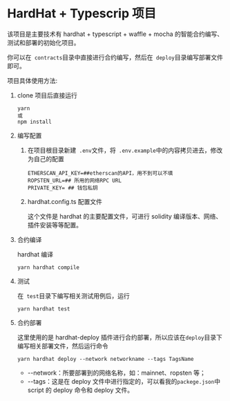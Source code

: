 # HardHat + Typescrip 项目

该项目是主要技术有 hardhat + typescript + waffle + mocha 的智能合约编写、测试和部署的初始化项目。

你可以在` contracts`目录中直接进行合约编写，然后在` deploy`目录编写部署文件即可。

项目具体使用方法:

1. clone 项目后直接运行

    ```shell
    yarn
    或
    npm install
    ```

2. 编写配置

    1. 在项目根目录新建` .env`文件，将` .env.example`中的内容拷贝进去，修改为自己的配置

        ```shell
        ETHERSCAN_API_KEY=##etherscan的API，用不到可以不填
        ROPSTEN_URL=## 所用的网络RPC URL
        PRIVATE_KEY= ## 钱包私钥
        ```

    2. hardhat.config.ts 配置文件

        这个文件是 hardhat 的主要配置文件，可进行 solidity 编译版本、网络、插件安装等等配置。


3. 合约编译

    hardhat 编译

    ```she
    yarn hardhat compile
    ```

4. 测试

    在` test`目录下编写相关测试用例后，运行

    ```shell
    yarn hardhat test
    ```

5. 合约部署

    这里使用的是 hardhat-deploy 插件进行合约部署，所以应该在`deploy`目录下编写相关部署文件，然后运行命令

    ```SHELL
    yarn hardhat deploy --network networkname --tags TagsName
    ```

    - --network：所要部署到的网络名称，如：mainnet、ropsten 等；
    - --tags：这是在 deploy 文件中进行指定的，可以看我的`packege.json`中 script 的 deploy 命令和 deploy 文件。

